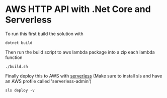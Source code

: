 # AWS HTTP API with .Net Core and Serverless

To run this first build the solution with
```
dotnet build
```

Then run the build script to aws lambda package into a zip each lambda function
```
./build.sh
```

Finally deploy this to AWS with [serverless](https://www.serverless.com/) (Make sure to install sls and have an AWS profile called 'serverless-admin')
```
sls deploy -v
```
